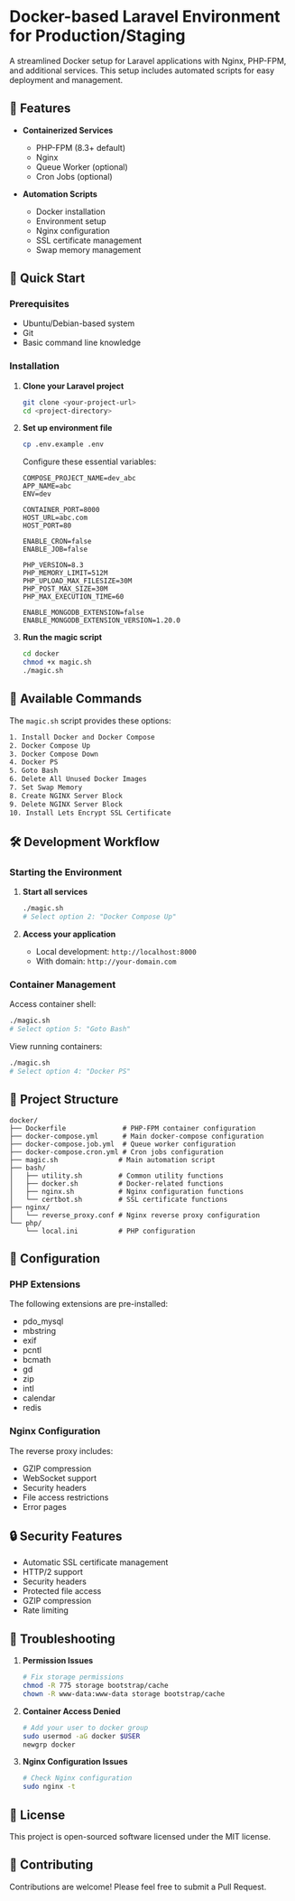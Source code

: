 # Docker-based Laravel Environment for Production/Staging

A streamlined Docker setup for Laravel applications with Nginx, PHP-FPM, and additional services. This setup includes automated scripts for easy deployment and management.

## 🌟 Features

- **Containerized Services**
  - PHP-FPM (8.3+ default)
  - Nginx
  - Queue Worker (optional)
  - Cron Jobs (optional)

- **Automation Scripts**
  - Docker installation
  - Environment setup
  - Nginx configuration
  - SSL certificate management
  - Swap memory management

## 🚀 Quick Start

### Prerequisites
- Ubuntu/Debian-based system
- Git
- Basic command line knowledge

### Installation

1. **Clone your Laravel project**
   ```bash
   git clone <your-project-url>
   cd <project-directory>
   ```

2. **Set up environment file**
   ```bash
   cp .env.example .env
   ```

   Configure these essential variables:
   ```env
   COMPOSE_PROJECT_NAME=dev_abc
   APP_NAME=abc
   ENV=dev

   CONTAINER_PORT=8000
   HOST_URL=abc.com
   HOST_PORT=80

   ENABLE_CRON=false
   ENABLE_JOB=false

   PHP_VERSION=8.3
   PHP_MEMORY_LIMIT=512M
   PHP_UPLOAD_MAX_FILESIZE=30M
   PHP_POST_MAX_SIZE=30M
   PHP_MAX_EXECUTION_TIME=60
   
   ENABLE_MONGODB_EXTENSION=false
   ENABLE_MONGODB_EXTENSION_VERSION=1.20.0
   ```

3. **Run the magic script**
   ```bash
   cd docker
   chmod +x magic.sh
   ./magic.sh
   ```

## 🎯 Available Commands

The `magic.sh` script provides these options:

```bash
1. Install Docker and Docker Compose
2. Docker Compose Up
3. Docker Compose Down
4. Docker PS
5. Goto Bash
6. Delete All Unused Docker Images
7. Set Swap Memory
8. Create NGINX Server Block
9. Delete NGINX Server Block
10. Install Lets Encrypt SSL Certificate
```

## 🛠 Development Workflow

### Starting the Environment

1. **Start all services**
   ```bash
   ./magic.sh
   # Select option 2: "Docker Compose Up"
   ```

2. **Access your application**
   - Local development: `http://localhost:8000`
   - With domain: `http://your-domain.com`


### Container Management

Access container shell:
```bash
./magic.sh
# Select option 5: "Goto Bash"
```

View running containers:
```bash
./magic.sh
# Select option 4: "Docker PS"
```

## 📁 Project Structure

```
docker/
├── Dockerfile              # PHP-FPM container configuration
├── docker-compose.yml      # Main docker-compose configuration
├── docker-compose.job.yml  # Queue worker configuration
├── docker-compose.cron.yml # Cron jobs configuration
├── magic.sh               # Main automation script
├── bash/
│   ├── utility.sh         # Common utility functions
│   ├── docker.sh          # Docker-related functions
│   ├── nginx.sh           # Nginx configuration functions
│   └── certbot.sh         # SSL certificate functions
├── nginx/
│   └── reverse_proxy.conf # Nginx reverse proxy configuration
└── php/
    └── local.ini          # PHP configuration
```

## 🔧 Configuration

### PHP Extensions
The following extensions are pre-installed:
- pdo_mysql
- mbstring
- exif
- pcntl
- bcmath
- gd
- zip
- intl
- calendar
- redis

### Nginx Configuration
The reverse proxy includes:
- GZIP compression
- WebSocket support
- Security headers
- File access restrictions
- Error pages

## 🔒 Security Features

- Automatic SSL certificate management
- HTTP/2 support
- Security headers
- Protected file access
- GZIP compression
- Rate limiting

## 🐛 Troubleshooting

1. **Permission Issues**
   ```bash
   # Fix storage permissions
   chmod -R 775 storage bootstrap/cache
   chown -R www-data:www-data storage bootstrap/cache
   ```

2. **Container Access Denied**
   ```bash
   # Add your user to docker group
   sudo usermod -aG docker $USER
   newgrp docker
   ```

3. **Nginx Configuration Issues**
   ```bash
   # Check Nginx configuration
   sudo nginx -t
   ```

## 📝 License

This project is open-sourced software licensed under the MIT license.

## 🤝 Contributing

Contributions are welcome! Please feel free to submit a Pull Request.
